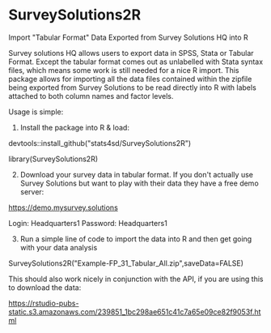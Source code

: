 # SurveySolutions2R
Import "Tabular Format" Data Exported from Survey Solutions HQ into R

Survey solutions HQ allows users to export data in SPSS, Stata or Tabular Format. 
Except the tabular format comes out as unlabelled with Stata syntax files, which means some work is still needed for a nice R import.
This package allows for importing all the data files contained within the zipfile being exported from Survey Solutions to be read directly into R with labels attached to both column names and factor levels.

Usage is simple:
1. Install the package into R & load:

devtools::install_github("stats4sd/SurveySolutions2R")

library(SurveySolutions2R)

2. Download your survey data in tabular format. If you don't actually use Survey Solutions but want to play with their data they have a free demo server:

https://demo.mysurvey.solutions

Login: Headquarters1 Password: Headquarters1

3. Run a simple line of code to import the data into R and then get going with your data analysis

SurveySolutions2R("Example-FP_31_Tabular_All.zip",saveData=FALSE)

This should also work nicely in conjunction with the API, if you are using this to download the data:

https://rstudio-pubs-static.s3.amazonaws.com/239851_1bc298ae651c41c7a65e09ce82f9053f.html
